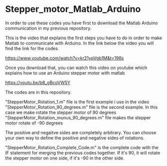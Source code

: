 # Stepper_motor_Matlab_Arduino
In order to use these codes you have first to download the Matlab Arduino communication in my previous repository. 

This is the video that explains the first steps you have to do in order to make Matlab to communicate with Arduino. 
In the link below the video you will find the link for the codes

https://www.youtube.com/watch?v=kr21ypVgb1M&t=198s

Once you download that, you can watch this video on youtube which explains how to use an Arduino stepper motor with matlab

https://youtu.be/b8_gBcoVW5Y

The codes are in this repository. 

"StepperMotor_Rotation_1.m" file is the first example i use in the video
"StepperMotor_Rotation_90_degrees.m" file is the second example. In this case we make rotate the stepper motor of 90 degrees
"StepperMotor_Rotation_munus_90_degrees.m" file makes the stepper motor rotate of -90 degrees

The positive and negaitve sides are completely arbitrary. You can choose your own way to define the positive and negative sides of rotations.

"StepperMotor_Rotation_Complete_Code.m" is the complete code with the IF statement for merging the previous codes together. If it's 90, it will rotate the stepper motor on one side, if it's -90 in the other side. 
